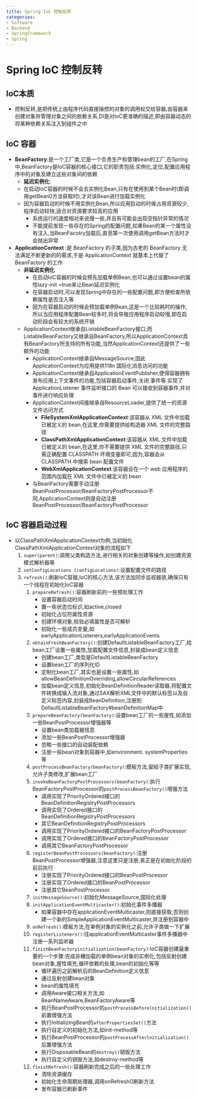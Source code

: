 ```yaml
---
title: Spring IoC 控制反转
categories:
- Software
- Backend
- SpringFramework
- Spring
---
```

# Spring IoC 控制反转

## IoC本质

- 控制反转,是把传统上由程序代码直接操控的对象的调用权交给容器,由容器来创建对象并管理对象之间的依赖关系,DI是对IoC更准确的描述,即由容器动态的将某种依赖关系注入到组件之中

## IoC 容器

- **BeanFactory**:是一个工厂类,它是一个负责生产和管理bean的工厂,在Spring中,BeanFactory是IoC容器的核心接口,它的职责包括:实例化,定位,配置应用程序中的对象及建立这些对象间的依赖
    - **延迟实例化**:
    - 在启动IoC容器的时候不会去实例化Bean,只有在使用到某个Bean时(即调用getBean0方法获取时),才对该Bean进行加载实例化
    - 因为容器启动的时候不用实例化Bean,所以应用启动的时候占用资源较少,程序启动较快,适合对资源要求较高的应用
        - 系统运行的速度相对来说慢一些,井且有可能会出现空指针异常的情况
        - 不能提前发现一些存在的Spring的配置问题,如果Bean的某一个属性没有注入,当BeanFacotry加载后,直至第一次使用调用getBean方法时才会抛出异常
- **ApplicationContext** :是 BeanFactory 的子类,因为古老的 BeanFactory 无法满足不断更新的的需求,于是 ApplicationContext 就基本上代替了 BeanFactory 的工作
    - **非延迟实例化**
        - 在启动IoC容器的时候会预先加载单例Bean,也可以通过设置bean的属性lazy-init =true来让Bean延迟实例化
        - 在容器启动时,可以发现Spring中存在的一些配置问题,即方便检查所依赖属性是否注入等
        - 因为在容器启动的时候会预加载单例Bean,这是一个比较耗时的操作,所以当应用程序配置Bean较多时,将会导致应用程序启动较慢,即在启动阶段会有较大的系统开销
    - ApplicationContext继承自ListableBeanFactory接口,而ListableBeanFactory又继承自BeanFactory,所以ApplicationContext具有BeanFactory所支持的所有功能,当然ApplicationContext还提供了一些额外的功能
        - ApplicationContext继承自MessageSource,因此ApplicationContext为应用提供118n 国际化消息访问的功能
        - ApplicationContext继承自ApplicationEventPublisher,使得容器拥有发布应用上下文事件的功能,包括容器启动事件,关闭
            事件等.实现了 ApplicationListener 事件监听接口的 Bean 可以接收到容器事件,并对事件进行响应处理
        - ApplicationContext间接继承自ResourceLoader,提供了统一的资源文件访问方式
            - **FileSystemXmlApplicationContext**:该容器从 XML 文件中加载已被定义的 bean,在这里,你需要提供给构造器 XML 文件的完整路径
            - **ClassPathXmlApplicationContext**:该容器从 XML 文件中加载已被定义的 bean,在这里,你不需要提供 XML 文件的完整路径,只需正确配置 CLASSPATH 环境变量即可,因为,容器会从 CLASSPATH 中搜索 bean 配置文件
            - **WebXmlApplicationContext**:该容器会在一个 web 应用程序的范围内加载在 XML 文件中已被定义的 bean
        - 与BeanFactory需要手动注册BeanPostProcessor/BeanFactoryPostProcessor不同,ApplicationContext则是自动注册BeanPostProcessor/BeanFactoryPostProcessor

## IoC 容器启动过程

- 以ClassPathXmlApplicationContext为例,当初始化ClassPathXmlApplicationContext对象的流程如下
    1. `super(parent)`:调用父类构造方法,进行相关的对象创建等操作,如创建资源模式解析器等
    2. `setConfigLocations (configLocations)`:设置配置文件的路径
    3. `refresh()`:刷新IoC容器,IoC的核心方法,该方法加同步监视器锁,确保只有一个线程在初始化IoC容器
        1. `prepareRefresh()`:容器刷新前的一些预处理工作
            - 设置容器启动时间
            - 置一些状态位标识,如active,closed
            - 初始化占位符属性资源
            - 创建环境对象,校验必填属性是否可解析
            -  初始化一些成员变量,如earlyApplicationListeners,earlyApplicationEvents
        2. `obtainFreshBeanFactory()`:创建DefaultListableBeanFactory工厂,给bean工厂设置一些属性,加载配置文件信息,封装成bean定义信息
            - 创建bean工厂,类型是DefaultListableBeanFactory
            - 设置bean工厂的序列化ID
            - 定制化bean工厂,其实也是设置一些属性,如allowBeanDefinitionOverriding,allowCircularReferences
            - 加载bean定义信息,初始化BeanDefinitionReader读取器,将配置文件转换成输入流对象,通过SAX解析XML文件中的默认标签以及自定义标签内容,封装成BeanDefinition,注册到DefaultListableBeanFactory#beanDefinitionMap中
        3. `prepareBeanFactory(beanFactory)`:设置bean工厂的一些屋性,如添加一些BeanPostProcessor增强器等
            - 设置bean类加载器信息
            - 添加一些BeanPostProcessor增强器
            - 忽略一些接口的自动装配依赖
            - 注册一些bean对象到容器中,如environment. systemProperties等
        4. `postProcessBeanFactory(beanFactory)`:模板方法,留給子类扩展实现,允许子类修改,扩展bean工厂
        5. `invokeBeanFactoryPostProcessors(beanFactory)`:执行BeanFactoryPostProcessor的`postProcessBeanFactory()`增强方法
            - 调用实现了PriorityOrdered接口的BeanDefinitionRegistryPostProcessors
            - 调用实现了Ordered接口的BeanDefinitionRegistryPostProcessors
            - 其它BeanDefinitionRegistryPostProcessors
            - 调用实现了PriorityOrdered接口的BeanFactoryPostProcessor
            - 调用实现了Ordered接口的BeanFactoryPostProcessor
            - 调用其它BeanFactoryPostProcessor
        6. `registerBeanPostProcessors(beanFactory)`:注册BeanPostProcessor增强器,注意这里只是注册,真正是在初始化阶段的前后执行
            - 注册实现了PriorityOrdered接口的BeanPostProcessor
            - 注册实现了Ordered接口的BeanPostProcessor
            - 注册其它BeanPostProcessor
        7. `initMessageSource()`:初始化MessageSource,国际化处理
        8. `initApplicationEventMulticaster()`:初始化事件多播器
            - 如果容器中存在applicationEventMulticaster,则直接获取,否则创建一个新的SimpleApplicationEventMulticaster,并注册到容器中
        9. `onRefresh()`:模板方法,在单例对象的实例化之前,允许子类做一下扩展
        10. `registerListeners()`:往applicationEventMulticaster事件多播器中注册一系列监听器
        11. `finishBeanFactoryinitialization(beanFactory)`:IoC容器创建最重要的一个步骤:完成非機加载的单例bean对象的实例化,包括反射创建bean对象,屋性填充,循环依赖的处理,bean的初始化等等
            - 循环遍历之前解析后的BeanDefinition定义信息
            - 通过反射创建bean对象
            - bean的属性填充
            - 调用Aware接口相关方法,如BeanNameAware,BeanFactoryAware等
            - 执行BeanPostProcessor的`postProcessBeforelnitialization()`前置增强方法
            - 执行InitializingBean的`afterPropertiesSet()`方法
            - 执行自定义的初始化方法,如init-method等
            - 执行BeanPostProcessor的`postProcessAfterlnitialization()`后置增强方法
            - 执行DisposableBean的`destroy()`销毁方法
            - 执行自定义的销毁方法,如destroy-method等
        12. `finishRefresh()`:容器刷新完成之后的一些处理工作
            - 清除资源缓存
            - 初始化生命周期处理器,调用onRefreshO刷新方法
            - 发布容器已刷新事件
